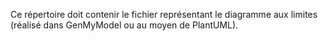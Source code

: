 Ce répertoire doit contenir le fichier représentant le diagramme aux limites (réalisé dans GenMyModel ou au moyen de PlantUML).
